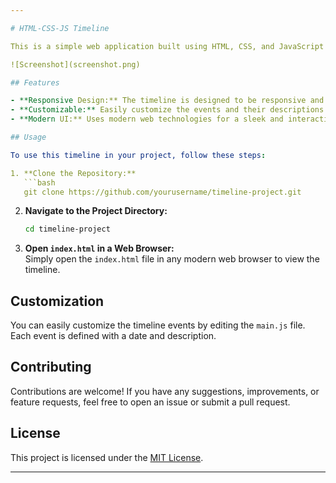 ```yaml
---

# HTML-CSS-JS Timeline

This is a simple web application built using HTML, CSS, and JavaScript to display a timeline of events or steps. It can be used to visualize a sequence of activities, such as order processing, payment steps, or project milestones.

![Screenshot](screenshot.png)

## Features

- **Responsive Design:** The timeline is designed to be responsive and looks great on different screen sizes.
- **Customizable:** Easily customize the events and their descriptions by modifying the JavaScript data.
- **Modern UI:** Uses modern web technologies for a sleek and interactive user interface.

## Usage

To use this timeline in your project, follow these steps:

1. **Clone the Repository:**
   ```bash
   git clone https://github.com/yourusername/timeline-project.git
   ```

2. **Navigate to the Project Directory:**
   ```bash
   cd timeline-project
   ```

3. **Open `index.html` in a Web Browser:**  
   Simply open the `index.html` file in any modern web browser to view the timeline.

## Customization

You can easily customize the timeline events by editing the `main.js` file. Each event is defined with a date and description.

## Contributing

Contributions are welcome! If you have any suggestions, improvements, or feature requests, feel free to open an issue or submit a pull request.

## License

This project is licensed under the [MIT License](LICENSE).

---
```


